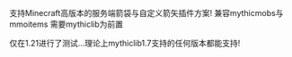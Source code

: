 支持Minecraft高版本的服务端箭袋与自定义箭矢插件方案!
 兼容mythicmobs与mmoitems 需要mythiclib为前置

仅在1.21进行了测试...理论上mythiclib1.7支持的任何版本都能支持!
